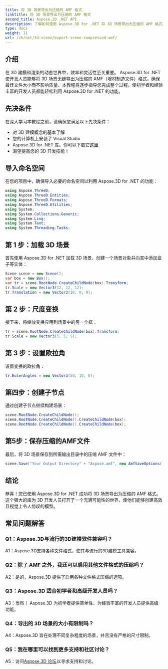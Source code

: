 ```yaml
---
title: 将 3D 场景导出为压缩的 AMF 格式
linktitle: 将 3D 场景导出为压缩的 AMF 格式
second_title: Aspose.3D .NET API
description: 了解如何使用 Aspose.3D for .NET 将 3D 场景导出为压缩的 AMF 格式。通过本分步指南增强您的开发技能。
type: docs
weight: 11
url: /zh/net/3d-scene/export-scene-compressed-amf/
---
```

## 介绍

在 3D 建模和渲染的动态世界中，效率和灵活性至关重要。 Aspose.3D for .NET 使开发人员能够将 3D 场景无缝导出为压缩的 AMF（增材制造文件）格式，确保最佳文件大小而不影响质量。本教程将逐步指导您完成整个过程，使初学者和经验丰富的开发人员都能轻松利用 Aspose.3D for .NET 的功能。

## 先决条件

在深入学习本教程之前，请确保您满足以下先决条件：

- 对 3D 建模概念的基本了解
- 您的计算机上安装了 Visual Studio
-  Aspose.3D for .NET 库。你可以下载它[这里](https://releases.aspose.com/3d/net/)
- 渴望提高您的 3D 开发技能！

## 导入命名空间

在您的项目中，确保导入必要的命名空间以利用 Aspose.3D for .NET 的功能：

```csharp
using Aspose.ThreeD;
using Aspose.ThreeD.Entities;
using Aspose.ThreeD.Formats;
using Aspose.ThreeD.Utilities;
using System;
using System.Collections.Generic;
using System.Linq;
using System.Text;
using System.Threading.Tasks;
```

## 第 1 步：加载 3D 场景

首先使用 Aspose.3D for .NET 加载 3D 场景。创建一个场景对象并向其中添加盒子等实体：

```csharp
Scene scene = new Scene();
var box = new Box();
var tr = scene.RootNode.CreateChildNode(box).Transform;
tr.Scale = new Vector3(12, 12, 12);
tr.Translation = new Vector3(10, 0, 0);
```

## 第 2 步：尺度变换

接下来，将缩放变换应用到场景中的另一个框：

```csharp
tr = scene.RootNode.CreateChildNode(box).Transform;
tr.Scale = new Vector3(5, 5, 5);
```

## 第 3 步：设置欧拉角

设置变换的欧拉角：

```csharp
tr.EulerAngles = new Vector3(50, 10, 0);
```

## 第四步：创建子节点

通过创建子节点继续构建场景：

```csharp
scene.RootNode.CreateChildNode();
scene.RootNode.CreateChildNode().CreateChildNode(box);
scene.RootNode.CreateChildNode().CreateChildNode(box);
```

## 第5步：保存压缩的AMF文件

最后，将 3D 场景保存到所需输出目录中的压缩 AMF 文件中：

```csharp
scene.Save("Your Output Directory" + "Aspose.amf", new AmfSaveOptions() { EnableCompression = false });
```

## 结论

恭喜！您已使用 Aspose.3D for .NET 成功将 3D 场景导出为压缩的 AMF 格式。这个强大的库为 3D 开发人员打开了一个充满可能性的世界，使他们能够创建高效且视觉上令人惊叹的模型。

## 常见问题解答

### Q1：Aspose.3D与流行的3D建模软件兼容吗？

A1：Aspose.3D支持各种文件格式，使其与流行的3D建模工具兼容。

### Q2：除了 AMF 之外，我还可以启用其他文件格式的压缩吗？

A2：是的，Aspose.3D 提供了启用各种文件格式压缩的选项。

### Q3：Aspose.3D 适合初学者和高级开发人员吗？

A3：当然！ Aspose.3D 为初学者提供简单性，为经验丰富的开发人员提供高级功能。

### Q4：导出的 3D 场景的大小有限制吗？

A4：Aspose.3D 旨在处理不同复杂程度的场景，并且没有严格的尺寸限制。

### Q5：我在哪里可以找到更多支持和社区讨论？

A5：访问[Aspose.3D 论坛](https://forum.aspose.com/c/3d/18)以寻求支持和讨论。